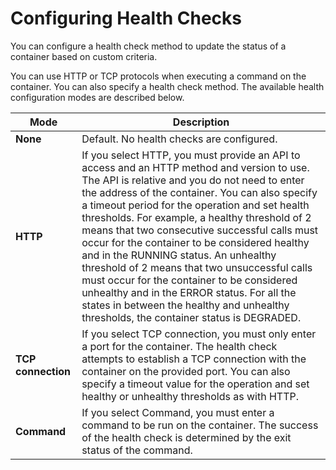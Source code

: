 # Configuring Health Checks #

You can configure a health check method to update the status of a container based on custom criteria.

You can use HTTP or TCP protocols when executing a command on the container. You can also specify a health check method. The available health configuration modes are described below.

Mode | Description
------------ | -------------
**None** | Default. No health checks are configured.
**HTTP** | If you select HTTP, you must provide an API to access and an HTTP method and version to use. The API is relative and you do not need to enter the address of the container. You can also specify a timeout period for the operation and set health thresholds. For example, a healthy threshold of 2 means that two consecutive successful calls must occur for the container to be considered healthy and in the RUNNING status. An unhealthy threshold of 2 means that two unsuccessful calls must occur for the container to be considered unhealthy and in the ERROR status. For all the states in between the healthy and unhealthy thresholds, the container status is DEGRADED.
**TCP connection** | If you select TCP connection, you must only enter a port for the container. The health check attempts to establish a TCP connection with the container on the provided port. You can also specify a timeout value for the operation and set healthy or unhealthy thresholds as with HTTP. 
**Command** | If you select Command, you must enter a command to be run on the container. The success of the health check is determined by the exit status of the command.  


